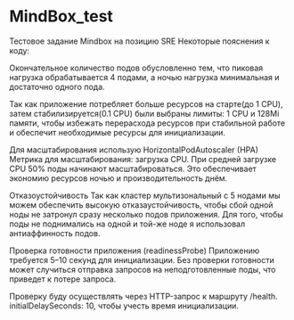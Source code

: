 # MindBox_test
Тестовое задание Mindbox на позицию SRE
Некоторые пояснения к коду:

Окончательное количество подов обусловленно тем, что пиковая нагрузка обрабатывается 4 подами, а ночью нагрузка минимальная и достаточно одного пода.

Так как приложение потребляет больше ресурсов на старте(до 1 CPU), затем стабилизируется(0.1 CPU) были выбраны лимиты: 1 CPU и 128Mi памяти, чтобы избежать перерасхода ресурсов при стабильной работе и обеспечит необходимые ресурсы для инициализации.

Для масштабирования использую HorizontalPodAutoscaler (HPA) Метрика для масштабирования: загрузка CPU. При средней загрузке CPU 50% поды начинают масштабироваться. Это обеспечивает экономию ресурсов ночью и производительность днём.

Отказоустойчивость Так как кластер мультизональный с 5 нодами мы можем обеспечить высокую отказаустойчивость, чтобы сбой одной ноды не затронул сразу несколько подов приложения. Для того, чтобы поды не поднимались на одной и той-же ноде я использовал антиаффинность подов.

Проверка готовности приложения (readinessProbe) Приложению требуется 5–10 секунд для инициализации. Без проверки готовности может случиться отправка запросов на неподготовленные поды, что приведет к потере запроса.

Проверку буду осуществлять через HTTP-запрос к маршруту /health. initialDelaySeconds: 10, чтобы учесть время инициализации.
